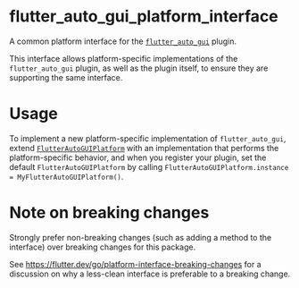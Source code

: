 # flutter_auto_gui_platform_interface

A common platform interface for the [`flutter_auto_gui`][1] plugin.

This interface allows platform-specific implementations of the `flutter_auto_gui`
plugin, as well as the plugin itself, to ensure they are supporting the
same interface.

# Usage

To implement a new platform-specific implementation of `flutter_auto_gui`, extend
[`FlutterAutoGUIPlatform`][2] with an implementation that performs the
platform-specific behavior, and when you register your plugin, set the default
`FlutterAutoGUIPlatform` by calling
`FlutterAutoGUIPlatform.instance = MyFlutterAutoGUIPlatform()`.

# Note on breaking changes

Strongly prefer non-breaking changes (such as adding a method to the interface)
over breaking changes for this package.

See https://flutter.dev/go/platform-interface-breaking-changes for a discussion
on why a less-clean interface is preferable to a breaking change.

[1]: ../
[2]: lib/path_provider_platform_interface.dart
